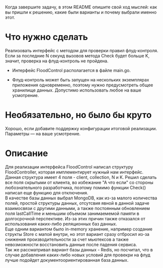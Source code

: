 Когда завершите задачу, в этом README опишите свой ход мыслей: как вы пришли к решению, какие были варианты и почему выбрали именно этот. 

# Что нужно сделать

Реализовать интерфейс с методом для проверки правил флуд-контроля. Если за последние N секунд вызовов метода Check будет больше K, значит, проверка на флуд-контроль не пройдена.

- Интерфейс FloodControl располагается в файле main.go.

- Флуд-контроль может быть запущен на нескольких экземплярах приложения одновременно, поэтому нужно предусмотреть общее хранилище данных. Допустимо использовать любое на ваше усмотрение. 

# Необязательно, но было бы круто

Хорошо, если добавите поддержку конфигурации итоговой реализации. Параметры — на ваше усмотрение.

# Описание

Для реализации интерфейса FloodControl написал структуру FloodController, которая имплементирует нужный нам интерфейс. <br>
Данная структура имеет 4 поля - client, collection, N и K. Решил сделать все поля скрытыми от клиента, во избежание "А что если" со стороны любознательного разработчика, поэтому помимо функции Check() написал еще функцию для отключения. <br>
В качестве базы данных выбрал MongoDB, как из-за малого количества полей, простой структуры данных, отсутсвия явной в данной задаче взаимосвязи с другими данными, а также постоянным обновлением поля lastCallTime и меньшим объемом занимаемемой памяти в долгосрочной перспективе. Из-за этих причин также отказался от использования каких-либо реляционных баз данных.<br>
Еще одним вариантом было in-memory хранение, например создание структы Store с мапой внутри, но этот вариант сразу отбросил из-за снижения производительности за счет мьютексов а также невозможности восстановить данные после падения сервиса.<br>
Так же рассматривал вариант базы данных - Redis, но посчитал, что в случае добавления каких-либо новых условий для провекри на флуд лучше подойдет документоориентированная база данных.<br>
